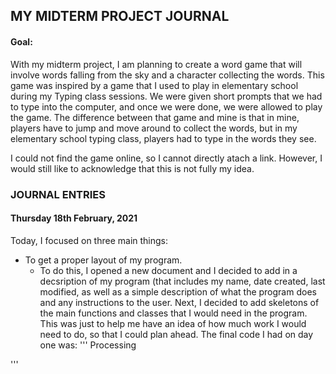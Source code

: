 ## MY MIDTERM PROJECT JOURNAL

#### Goal:
With my midterm project, I am planning to create a word game that will involve words falling from the sky and a character collecting the words. This game was inspired by a game that I used to play in elementary school during my Typing class sessions. We were given short prompts that we had to type into the computer, and once we were done, we were allowed to play the game. The difference between that game and mine is that in mine, players have to jump and move around to collect the words, but in my elementary school typing class, players had to type in the words they see. 

I could not find the game online, so I cannot directly atach a link. However, I would still like to acknowledge that this is not fully my idea. 

### JOURNAL ENTRIES

#### Thursday 18th February, 2021
Today, I focused on three main things:
- To get a proper layout of my program. 
  - To do this, I opened a new document and I decided to add in a decsription of my program (that includes my name, date created, last modified, as well as a simple description of what the program does and any instructions to the user. Next, I decided to add skeletons of the main functions and classes that I would need in the program. This was just to help me have an idea of how much work I would need to do, so that I could plan ahead. The final code I had on day one was:
''' Processing

'''

